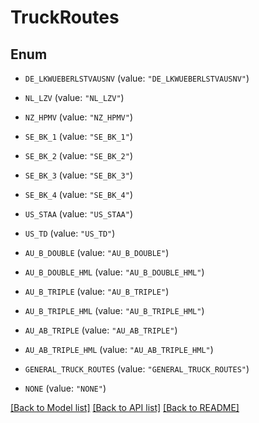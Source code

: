 # TruckRoutes

## Enum


* `DE_LKWUEBERLSTVAUSNV` (value: `"DE_LKWUEBERLSTVAUSNV"`)

* `NL_LZV` (value: `"NL_LZV"`)

* `NZ_HPMV` (value: `"NZ_HPMV"`)

* `SE_BK_1` (value: `"SE_BK_1"`)

* `SE_BK_2` (value: `"SE_BK_2"`)

* `SE_BK_3` (value: `"SE_BK_3"`)

* `SE_BK_4` (value: `"SE_BK_4"`)

* `US_STAA` (value: `"US_STAA"`)

* `US_TD` (value: `"US_TD"`)

* `AU_B_DOUBLE` (value: `"AU_B_DOUBLE"`)

* `AU_B_DOUBLE_HML` (value: `"AU_B_DOUBLE_HML"`)

* `AU_B_TRIPLE` (value: `"AU_B_TRIPLE"`)

* `AU_B_TRIPLE_HML` (value: `"AU_B_TRIPLE_HML"`)

* `AU_AB_TRIPLE` (value: `"AU_AB_TRIPLE"`)

* `AU_AB_TRIPLE_HML` (value: `"AU_AB_TRIPLE_HML"`)

* `GENERAL_TRUCK_ROUTES` (value: `"GENERAL_TRUCK_ROUTES"`)

* `NONE` (value: `"NONE"`)


[[Back to Model list]](../README.md#documentation-for-models) [[Back to API list]](../README.md#documentation-for-api-endpoints) [[Back to README]](../README.md)


